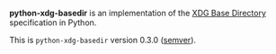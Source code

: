 **python-xdg-basedir** is an implementation of the [XDG Base Directory](http://standards.freedesktop.org/basedir-spec/basedir-spec-latest.html) specification in Python.

This is `python-xdg-basedir` version 0.3.0 ([semver](http://semver.org/)).
